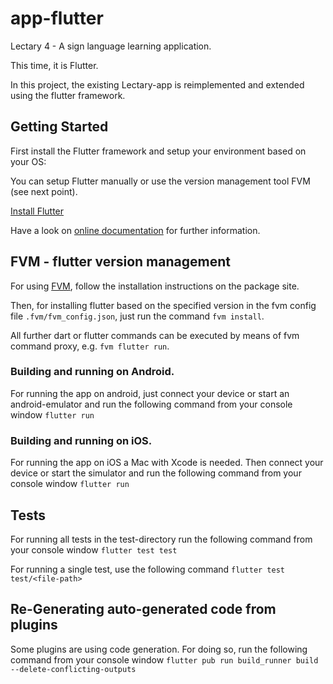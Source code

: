 # app-flutter

Lectary 4 - A sign language learning application.

This time, it is Flutter.

In this project, the existing Lectary-app is reimplemented and extended using the flutter framework.

## Getting Started
First install the Flutter framework and setup your environment based on your OS:

You can setup Flutter manually or use the version management tool FVM (see next point).

[Install Flutter](https://flutter.dev/docs/get-started/install)

Have a look on [online documentation](https://flutter.dev/docs) for further information.

## FVM - flutter version management 
For using [FVM](https://pub.dev/packages/fvm), follow the installation instructions on the package site.

Then, for installing flutter based on the specified version in the fvm config file `.fvm/fvm_config.json`, just run the command `fvm install`.

All further dart or flutter commands can be executed by means of fvm command proxy, e.g. `fvm flutter run`. 

### Building and running on Android.
For running the app on android, just connect your device or start an android-emulator and run the following command from your console window
```flutter run```

### Building and running on iOS.
For running the app on iOS a Mac with Xcode is needed. 
Then connect your device or start the simulator and run the following command from your console window
```flutter run``` 

## Tests
For running all tests in the test-directory run the following command from your console window
```flutter test test```

For running a single test, use the following command
```flutter test test/<file-path>```

## Re-Generating auto-generated code from plugins
Some plugins are using code generation.
For doing so, run the following command from your console window
```flutter pub run build_runner build --delete-conflicting-outputs```

